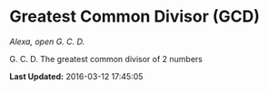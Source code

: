 # Greatest Common Divisor (GCD)
*Alexa, open G. C. D.*

G. C. D.  The greatest common divisor of 2 numbers

**Last Updated:** 2016-03-12 17:45:05